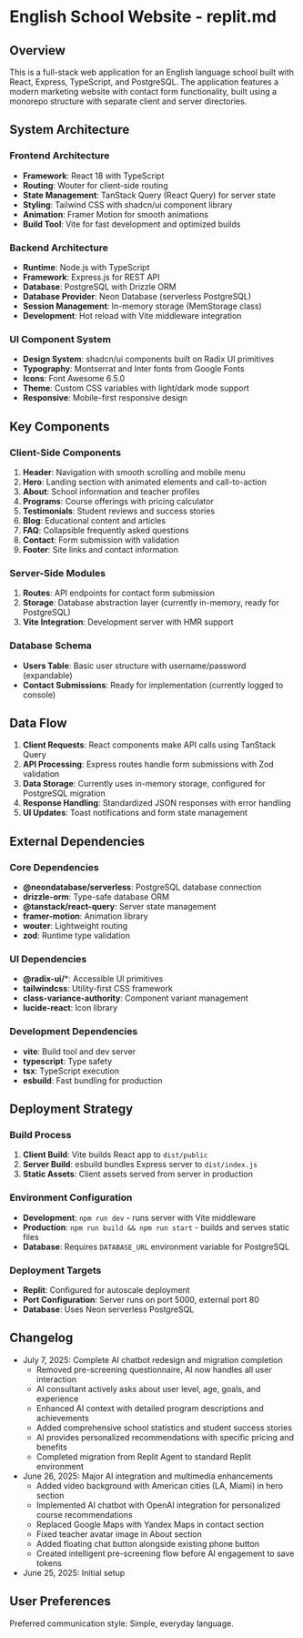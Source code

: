 # English School Website - replit.md

## Overview

This is a full-stack web application for an English language school built with React, Express, TypeScript, and PostgreSQL. The application features a modern marketing website with contact form functionality, built using a monorepo structure with separate client and server directories.

## System Architecture

### Frontend Architecture
- **Framework**: React 18 with TypeScript
- **Routing**: Wouter for client-side routing
- **State Management**: TanStack Query (React Query) for server state
- **Styling**: Tailwind CSS with shadcn/ui component library
- **Animation**: Framer Motion for smooth animations
- **Build Tool**: Vite for fast development and optimized builds

### Backend Architecture
- **Runtime**: Node.js with TypeScript
- **Framework**: Express.js for REST API
- **Database**: PostgreSQL with Drizzle ORM
- **Database Provider**: Neon Database (serverless PostgreSQL)
- **Session Management**: In-memory storage (MemStorage class)
- **Development**: Hot reload with Vite middleware integration

### UI Component System
- **Design System**: shadcn/ui components built on Radix UI primitives
- **Typography**: Montserrat and Inter fonts from Google Fonts
- **Icons**: Font Awesome 6.5.0
- **Theme**: Custom CSS variables with light/dark mode support
- **Responsive**: Mobile-first responsive design

## Key Components

### Client-Side Components
1. **Header**: Navigation with smooth scrolling and mobile menu
2. **Hero**: Landing section with animated elements and call-to-action
3. **About**: School information and teacher profiles
4. **Programs**: Course offerings with pricing calculator
5. **Testimonials**: Student reviews and success stories
6. **Blog**: Educational content and articles
7. **FAQ**: Collapsible frequently asked questions
8. **Contact**: Form submission with validation
9. **Footer**: Site links and contact information

### Server-Side Modules
1. **Routes**: API endpoints for contact form submission
2. **Storage**: Database abstraction layer (currently in-memory, ready for PostgreSQL)
3. **Vite Integration**: Development server with HMR support

### Database Schema
- **Users Table**: Basic user structure with username/password (expandable)
- **Contact Submissions**: Ready for implementation (currently logged to console)

## Data Flow

1. **Client Requests**: React components make API calls using TanStack Query
2. **API Processing**: Express routes handle form submissions with Zod validation
3. **Data Storage**: Currently uses in-memory storage, configured for PostgreSQL migration
4. **Response Handling**: Standardized JSON responses with error handling
5. **UI Updates**: Toast notifications and form state management

## External Dependencies

### Core Dependencies
- **@neondatabase/serverless**: PostgreSQL database connection
- **drizzle-orm**: Type-safe database ORM
- **@tanstack/react-query**: Server state management
- **framer-motion**: Animation library
- **wouter**: Lightweight routing
- **zod**: Runtime type validation

### UI Dependencies
- **@radix-ui/***: Accessible UI primitives
- **tailwindcss**: Utility-first CSS framework
- **class-variance-authority**: Component variant management
- **lucide-react**: Icon library

### Development Dependencies
- **vite**: Build tool and dev server
- **typescript**: Type safety
- **tsx**: TypeScript execution
- **esbuild**: Fast bundling for production

## Deployment Strategy

### Build Process
1. **Client Build**: Vite builds React app to `dist/public`
2. **Server Build**: esbuild bundles Express server to `dist/index.js`
3. **Static Assets**: Client assets served from server in production

### Environment Configuration
- **Development**: `npm run dev` - runs server with Vite middleware
- **Production**: `npm run build && npm run start` - builds and serves static files
- **Database**: Requires `DATABASE_URL` environment variable for PostgreSQL

### Deployment Targets
- **Replit**: Configured for autoscale deployment
- **Port Configuration**: Server runs on port 5000, external port 80
- **Database**: Uses Neon serverless PostgreSQL

## Changelog
- July 7, 2025: Complete AI chatbot redesign and migration completion
  - Removed pre-screening questionnaire, AI now handles all user interaction
  - AI consultant actively asks about user level, age, goals, and experience
  - Enhanced AI context with detailed program descriptions and achievements
  - Added comprehensive school statistics and student success stories
  - AI provides personalized recommendations with specific pricing and benefits
  - Completed migration from Replit Agent to standard Replit environment
- June 26, 2025: Major AI integration and multimedia enhancements
  - Added video background with American cities (LA, Miami) in hero section
  - Implemented AI chatbot with OpenAI integration for personalized course recommendations
  - Replaced Google Maps with Yandex Maps in contact section
  - Fixed teacher avatar image in About section
  - Added floating chat button alongside existing phone button
  - Created intelligent pre-screening flow before AI engagement to save tokens
- June 25, 2025: Initial setup

## User Preferences

Preferred communication style: Simple, everyday language.